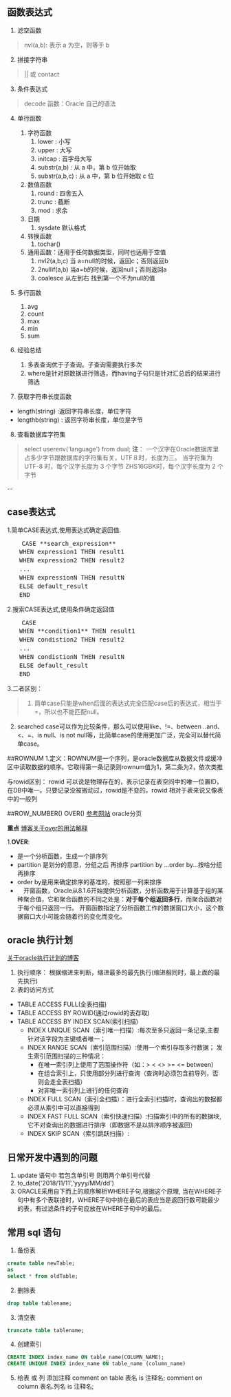 ## 函数表达式
1. 滤空函数
> nvl(a,b): 表示 a 为空，则等于 b

2. 拼接字符串
> || 或 contact

3. 条件表达式
> decode 函数：Oracle 自己的语法

4. 单行函数
	1. 字符函数
		1. lower : 小写
		2. upper : 大写
		3. initcap : 首字母大写
		4. substr(a,b) : 从 a 中，第 b 位开始取
		5. substr(a,b,c) : 从 a 中，第 b 位开始取 c 位
	2. 数值函数
		1. round : 四舍五入
		2. trunc : 截断
		3. mod : 求余
	3. 日期
		1. sysdate 默认格式
	4. 转换函数
		1. tochar()
	5. 通用函数：适用于任何数据类型，同时也适用于空值
		1. nvl2(a,b,c) 当 a=null的时候，返回c；否则返回b
 		2. 2nullif(a,b) 当a=b的时候，返回null；否则返回a
 		3. coalesce 从左到右 找到第一个不为null的值
 		
 5. 多行函数
 	1. avg
 	2. count
 	3. max
 	4. min
 	5. sum

 	
6. 经验总结
	1. 多表查询优于子查询。子查询需要执行多次
	2. where是针对原数据进行筛选，而having子句只是针对汇总后的结果进行筛选

7. 获取字符串长度函数
- length(string) :返回字符串长度，单位字符
- lengthb(string) : 返回字符串长度，单位是字节

8. 查看数据库字符集
> select userenv('language') from dual;
**注**：
一个汉字在Oracle数据库里占多少字节跟数据库的字符集有关，UTF８时，长度为三。
当字符集为 UTF-8 时，每个汉字长度为 3 个字节
							ZHS16GBK时，每个汉字长度为 2 个字节				
	


--
## case表达式

1.简单CASE表达式,使用表达式确定返回值.
<pre>
	CASE **search_expression**
　　WHEN expression1 THEN result1
　　WHEN expression2 THEN result2
　　...
　　WHEN expressionN THEN resultN
　　ELSE default_result
　　END
</pre>
2.搜索CASE表达式,使用条件确定返回值
<pre>
	CASE
　　WHEN **condition1** THEN result1
　　WHEN condistion2 THEN result2
　　...
　　WHEN condistionN THEN resultN
　　ELSE default_result
　　END
</pre>

3.二者区别：
>1. 简单case只能是when后面的表达式完全匹配case后的表达式，相当于 =，所以也不能匹配null。
2. searched case可以作为比较条件，那么可以使用like、!=、between ..and、<、=、is null、is not null等，比简单case的使用更加广泛，完全可以替代简单case。

##ROWNUM
1.定义：ROWNUM是一个序列，是oracle数据库从数据文件或缓冲区中读取数据的顺序。它取得第一条记录则rownum值为1，第二条为2，依次类推

与rowid区别：
rowid 可以说是物理存在的，表示记录在表空间中的唯一位置ID，在DB中唯一。只要记录没被搬动过，rowid是不变的。rowid 相对于表来说又像表中的一般列


##ROW_NUMBER() OVER()
<a href="https://blog.csdn.net/iamiwangbo/article/details/46804345">参考网站</a> oracle分页

**重点**
<a href="https://www.cnblogs.com/lcngu/p/5335170.html">博客关于over的用法解释</a>

1.**OVER**:

* 是一个分析函数，生成一个排序列
* partition 是划分的意思，分组之后 再排序 partition by ...order by...按啥分组再排序
* order by是用来确定排序的基准的，按照那一列来排序
* 　开窗函数，Oracle从8.1.6开始提供分析函数，分析函数用于计算基于组的某种聚合值，它和聚合函数的不同之处是：**对于每个组返回多行**，而聚合函数对于每个组只返回一行。
开窗函数指定了分析函数工作的数据窗口大小，这个数据窗口大小可能会随着行的变化而变化。

## oracle 执行计划
[关于oracle执行计划的博客](https://www.cnblogs.com/Dreamer-1/p/6076440.html)
1. 执行顺序：
根据缩进来判断，缩进最多的最先执行(缩进相同时，最上面的最先执行)
2. 表的访问方式
- TABLE ACCESS FULL(全表扫描)
- TABLE ACCESS BY ROWID(通过rowid的表存取)
- TABLE ACCESS BY INDEX SCAN(索引扫描)
	- INDEX UNIQUE SCAN（索引唯一扫描）:每次至多只返回一条记录,主要针对该字段为主键或者唯一；
	- INDEX RANGE SCAN（索引范围扫描）:使用一个索引存取多行数据；
		发生索引范围扫描的三种情况：
		- 在唯一索引列上使用了范围操作符（如：>   <   <>   >=   <=   between）
		- 在组合索引上，只使用部分列进行查询（查询时必须包含前导列，否则会走全表扫描）
		- 对非唯一索引列上进行的任何查询	
	- INDEX FULL SCAN（索引全扫描）：进行全索引扫描时，查询出的数据都必须从索引中可以直接得到
	- INDEX FAST FULL SCAN（索引快速扫描）:扫描索引中的所有的数据块,它不对查询出的数据进行排序（即数据不是以排序顺序被返回）
	- INDEX SKIP SCAN（索引跳跃扫描）:




## 日常开发中遇到的问题
1. update 语句中 若包含单引号 则用两个单引号代替
2. to_date('2018/11/11','yyyy/MM/dd') 
3. ORACLE采用自下而上的顺序解析WHERE子句,根据这个原理, 当在WHERE子句中有多个表联接时，WHERE子句中排在最后的表应当是返回行数可能最少的表，有过滤条件的子句应放在WHERE子句中的最后。

## 常用 sql 语句
1. 备份表
```SQL
create table newTable;
as 
select * from oldTable;
```

2. 删除表
```SQL
drop table tablename;
```

3. 清空表
```SQL
truncate table tablename;
```

4. 创建索引
```SQL
CREATE INDEX index_name ON table_name(COLUMN_NAME);
CREATE UNIQUE INDEX index_name ON table_name (column_name)
```
5. 给表 或 列 添加注释
comment on table 表名 is 注释名;
comment on column 表名.列名 is 注释名;
